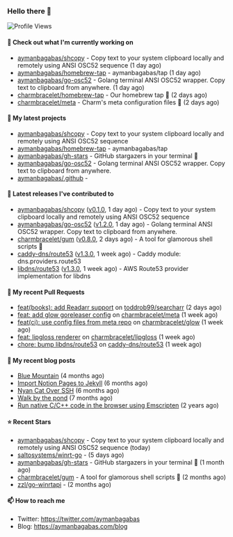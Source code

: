 ### Hello there 👋

![Profile Views](https://komarev.com/ghpvc/?username=aymanbagabas&label=PROFILE+VIEWS)

#### 👷 Check out what I'm currently working on

- [aymanbagabas/shcopy](https://github.com/aymanbagabas/shcopy) - Copy text to your system clipboard locally and remotely using ANSI OSC52 sequence (1 day ago)
- [aymanbagabas/homebrew-tap](https://github.com/aymanbagabas/homebrew-tap) - aymanbagabas/tap (1 day ago)
- [aymanbagabas/go-osc52](https://github.com/aymanbagabas/go-osc52) - Golang terminal ANSI OSC52 wrapper. Copy text to clipboard from anywhere. (1 day ago)
- [charmbracelet/homebrew-tap](https://github.com/charmbracelet/homebrew-tap) - Our homebrew tap 🍺 (2 days ago)
- [charmbracelet/meta](https://github.com/charmbracelet/meta) - Charm&#39;s meta configuration files 🫥 (2 days ago)

#### 🌱 My latest projects

- [aymanbagabas/shcopy](https://github.com/aymanbagabas/shcopy) - Copy text to your system clipboard locally and remotely using ANSI OSC52 sequence
- [aymanbagabas/homebrew-tap](https://github.com/aymanbagabas/homebrew-tap) - aymanbagabas/tap
- [aymanbagabas/gh-stars](https://github.com/aymanbagabas/gh-stars) - GitHub stargazers in your terminal 🌟
- [aymanbagabas/go-osc52](https://github.com/aymanbagabas/go-osc52) - Golang terminal ANSI OSC52 wrapper. Copy text to clipboard from anywhere.
- [aymanbagabas/.github](https://github.com/aymanbagabas/.github) - 

#### 🔭 Latest releases I've contributed to

- [aymanbagabas/shcopy](https://github.com/aymanbagabas/shcopy) ([v0.1.0](https://github.com/aymanbagabas/shcopy/releases/tag/v0.1.0), 1 day ago) - Copy text to your system clipboard locally and remotely using ANSI OSC52 sequence
- [aymanbagabas/go-osc52](https://github.com/aymanbagabas/go-osc52) ([v1.2.0](https://github.com/aymanbagabas/go-osc52/releases/tag/v1.2.0), 1 day ago) - Golang terminal ANSI OSC52 wrapper. Copy text to clipboard from anywhere.
- [charmbracelet/gum](https://github.com/charmbracelet/gum) ([v0.8.0](https://github.com/charmbracelet/gum/releases/tag/v0.8.0), 2 days ago) - A tool for glamorous shell scripts 🎀
- [caddy-dns/route53](https://github.com/caddy-dns/route53) ([v1.3.0](https://github.com/caddy-dns/route53/releases/tag/v1.3.0), 1 week ago) - Caddy module: dns.providers.route53
- [libdns/route53](https://github.com/libdns/route53) ([v1.3.0](https://github.com/libdns/route53/releases/tag/v1.3.0), 1 week ago) - AWS Route53 provider implementation for libdns

#### 🔨 My recent Pull Requests

- [feat(books): add Readarr support](https://github.com/toddrob99/searcharr/pull/58) on [toddrob99/searcharr](https://github.com/toddrob99/searcharr) (2 days ago)
- [feat: add glow goreleaser config](https://github.com/charmbracelet/meta/pull/50) on [charmbracelet/meta](https://github.com/charmbracelet/meta) (1 week ago)
- [feat(ci): use config files from meta repo](https://github.com/charmbracelet/glow/pull/389) on [charmbracelet/glow](https://github.com/charmbracelet/glow) (1 week ago)
- [feat: lipgloss renderer](https://github.com/charmbracelet/lipgloss/pull/140) on [charmbracelet/lipgloss](https://github.com/charmbracelet/lipgloss) (1 week ago)
- [chore: bump libdns/route53](https://github.com/caddy-dns/route53/pull/25) on [caddy-dns/route53](https://github.com/caddy-dns/route53) (1 week ago)

#### 📜 My recent blog posts

- [Blue Mountain](https://aymanbagabas.com/blog/2022/06/02/blue-mountain.html) (4 months ago)
- [Import Notion Pages to Jekyll](https://aymanbagabas.com/blog/2022/03/29/import-notion-pages-to-jekyll.html) (6 months ago)
- [Nyan Cat Over SSH](https://aymanbagabas.com/blog/2022/03/25/nyan-cat-over-ssh.html) (6 months ago)
- [Walk by the pond](https://aymanbagabas.com/blog/2022/03/10/walk-by-the-pond.html) (7 months ago)
- [Run native C/C&#43;&#43; code in the browser using Emscripten](https://aymanbagabas.com/blog/2020/11/18/run-native-c-c&#43;&#43;-code-in-the-browser-using-emscripten.html) (2 years ago)

#### ⭐ Recent Stars

- [aymanbagabas/shcopy](https://github.com/aymanbagabas/shcopy) - Copy text to your system clipboard locally and remotely using ANSI OSC52 sequence (today)
- [saltosystems/winrt-go](https://github.com/saltosystems/winrt-go) -  (5 days ago)
- [aymanbagabas/gh-stars](https://github.com/aymanbagabas/gh-stars) - GitHub stargazers in your terminal 🌟 (1 month ago)
- [charmbracelet/gum](https://github.com/charmbracelet/gum) - A tool for glamorous shell scripts 🎀 (2 months ago)
- [zzl/go-winrtapi](https://github.com/zzl/go-winrtapi) -  (2 months ago)

#### 📫 How to reach me

- Twitter: https://twitter.com/aymanbagabas
- Blog: https://aymanbagabas.com/blog
